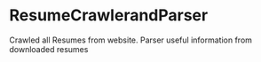 # ResumeCrawlerandParser
Crawled all Resumes from website. Parser useful information from downloaded resumes
